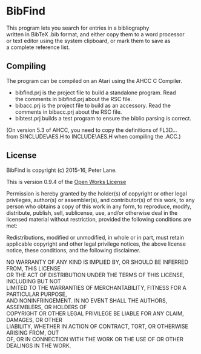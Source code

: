 # BibFind

This program lets you search for entries in a bibliography\
written in BibTeX .bib format, and either copy them to a word processor\
or text editor using the system clipboard, or mark them to save as\
a complete reference list.

## Compiling

The program can be compiled on an Atari using the AHCC C Compiler.

* bibfind.prj is the project file to build a standalone program. Read\
  the comments in bibfind.prj about the RSC file.
* bibacc.prj is the project file to build as an accessory. Read the\
  comments in bibacc.prj about the RSC file.
* bibtest.prj builds a test program to ensure the biblio parsing is correct.

(On version 5.3 of AHCC, you need to copy the definitions of FL3D...\
from SINCLUDE\AES.H to INCLUDE\AES.H when compiling the .ACC.)

## License

BibFind is copyright (c) 2015-16, Peter Lane.

This is version 0.9.4 of the [Open Works License](http://owl.apotheon.org/)

Permission is hereby granted by the holder(s) of copyright or other legal\
privileges, author(s) or assembler(s), and contributor(s) of this work, to any\
person who obtains a copy of this work in any form, to reproduce, modify,\
distribute, publish, sell, sublicense, use, and/or otherwise deal in the\
licensed material without restriction, provided the following conditions are\
met:

Redistributions, modified or unmodified, in whole or in part, must retain\
applicable copyright and other legal privilege notices, the above license\
notice, these conditions, and the following disclaimer.

NO WARRANTY OF ANY KIND IS IMPLIED BY, OR SHOULD BE INFERRED FROM, THIS LICENSE\
OR THE ACT OF DISTRIBUTION UNDER THE TERMS OF THIS LICENSE, INCLUDING BUT NOT\
LIMITED TO THE WARRANTIES OF MERCHANTABILITY, FITNESS FOR A PARTICULAR PURPOSE,\
AND NONINFRINGEMENT. IN NO EVENT SHALL THE AUTHORS, ASSEMBLERS, OR HOLDERS OF\
COPYRIGHT OR OTHER LEGAL PRIVILEGE BE LIABLE FOR ANY CLAIM, DAMAGES, OR OTHER\
LIABILITY, WHETHER IN ACTION OF CONTRACT, TORT, OR OTHERWISE ARISING FROM, OUT\
OF, OR IN CONNECTION WITH THE WORK OR THE USE OF OR OTHER DEALINGS IN THE WORK.
